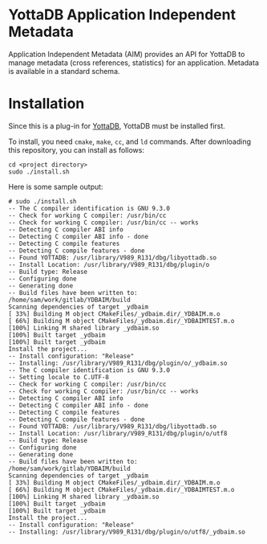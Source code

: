 # YottaDB Application Independent Metadata
Application Independent Metadata (AIM) provides an API for YottaDB to manage
metadata (cross references, statistics) for an application. Metadata is
available in a standard schema.

# Installation
Since this is a plug-in for [YottaDB](https://gitlab.com/YottaDB/DB/YDB),
YottaDB must be installed first.

To install, you need `cmake`, `make`, `cc`, and `ld` commands. After
downloading this repository, you can install as follows:

```
cd <project directory>
sudo ./install.sh
```

Here is some sample output:
```
# sudo ./install.sh
-- The C compiler identification is GNU 9.3.0
-- Check for working C compiler: /usr/bin/cc
-- Check for working C compiler: /usr/bin/cc -- works
-- Detecting C compiler ABI info
-- Detecting C compiler ABI info - done
-- Detecting C compile features
-- Detecting C compile features - done
-- Found YOTTADB: /usr/library/V989_R131/dbg/libyottadb.so
-- Install Location: /usr/library/V989_R131/dbg/plugin/o
-- Build type: Release
-- Configuring done
-- Generating done
-- Build files have been written to: /home/sam/work/gitlab/YDBAIM/build
Scanning dependencies of target _ydbaim
[ 33%] Building M object CMakeFiles/_ydbaim.dir/_YDBAIM.m.o
[ 66%] Building M object CMakeFiles/_ydbaim.dir/_YDBAIMTEST.m.o
[100%] Linking M shared library _ydbaim.so
[100%] Built target _ydbaim
[100%] Built target _ydbaim
Install the project...
-- Install configuration: "Release"
-- Installing: /usr/library/V989_R131/dbg/plugin/o/_ydbaim.so
-- The C compiler identification is GNU 9.3.0
-- Setting locale to C.UTF-8
-- Check for working C compiler: /usr/bin/cc
-- Check for working C compiler: /usr/bin/cc -- works
-- Detecting C compiler ABI info
-- Detecting C compiler ABI info - done
-- Detecting C compile features
-- Detecting C compile features - done
-- Found YOTTADB: /usr/library/V989_R131/dbg/libyottadb.so
-- Install Location: /usr/library/V989_R131/dbg/plugin/o/utf8
-- Build type: Release
-- Configuring done
-- Generating done
-- Build files have been written to: /home/sam/work/gitlab/YDBAIM/build
Scanning dependencies of target _ydbaim
[ 33%] Building M object CMakeFiles/_ydbaim.dir/_YDBAIM.m.o
[ 66%] Building M object CMakeFiles/_ydbaim.dir/_YDBAIMTEST.m.o
[100%] Linking M shared library _ydbaim.so
[100%] Built target _ydbaim
[100%] Built target _ydbaim
Install the project...
-- Install configuration: "Release"
-- Installing: /usr/library/V989_R131/dbg/plugin/o/utf8/_ydbaim.so
```
